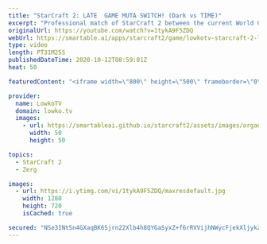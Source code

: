 ```yaml
---
title: "StarCraft 2: LATE  GAME MUTA SWITCH! (Dark vs TIME)"
excerpt: "Professional match of StarCraft 2 between the current World Champion Dark and TIME the highest ranked player from China. In this match we see both players take a slightly uncommon path in their macro games. Tactical Nukes by TIME and a late game Mutalisk transition by Dark.  Become a YouTube member:"
originalUrl: https://youtube.com/watch?v=1tykA9F5ZDQ
webUrl: https://smartable.ai/apps/starcraft2/game/lowkotv-starcraft-2-late-game-muta-switch-dark-vs-time/
type: video
length: PT31M25S
publishedDateTime: 2020-10-12T08:59:01Z
heat: 50

featuredContent: "<iframe width=\"800\" height=\"500\" frameborder=\"0\" src=\"https://www.youtube.com/embed/1tykA9F5ZDQ\" allow=\"accelerometer; autoplay; encrypted-media; gyroscope; picture-in-picture\" allowfullscreen></iframe>"

provider:
  name: LowkoTV
  domain: lowko.tv
  images:
    - url: https://smartableai.github.io/starcraft2/assets/images/organizations/lowko.tv-50x50.jpg
      width: 50
      height: 50

topics:
  - StarCraft 2
  - Zerg

images:
  - url: https://i.ytimg.com/vi/1tykA9F5ZDQ/maxresdefault.jpg
    width: 1280
    height: 720
    isCached: true

secured: "NSe3INtSn4GXaqBK6Sjrn22Xlb4h8QYGaSyxZ+f6rRVVijhNWycFjekXljykZN8JoVYW9IeqYY+lL5Jn4h+4oAQzwDGqpugCaL4qlpQAK6BKcCOD/5Vk6wBGcRwysOZTvzHL0MYbmk3QwbpZgT0Kv3Yg7DV6OQv6ZcxJucz2P53yB20qp3vWg0qohoQxkiSJq2YN2AzgH+sNSqMXo9kdyYnyfz9DjQAkHBy6UYTaVAxzjCwC906gKS42LyKHGcW3WwWZEWT1NN/Vs2i4H0Wv4ZkXX23xT8bS8zgKGfOyIA+Z4MrcjamIqHff+2GDYIgijZ8OOrx4Oa9oXRDiqmpzi5KFMr2wuVCExuefYJG4OM3j5g63AdK9G+SWXFg5bGyhGCrqfCJQ3/70IyP5ucRro5iL/eymc7Nh5X0OaJkmN4M=;H6mNveBwVFyO5mlLNGLUaA=="
---
```


